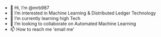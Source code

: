 - 👋 Hi, I’m @mrb987
- 👀 I’m interested in Machine Learning & Distributed Ledger Technology
- 🌱 I’m currently learning high Tech
- 💞️ I’m looking to collaborate on Automated Machine Learning
- 📫 How to reach me 'email me'

<!---
mrb987/mrb987 is a ✨ special ✨ repository because its `README.md` (this file) appears on your GitHub profile.
You can click the Preview link to take a look at your changes.
--->
